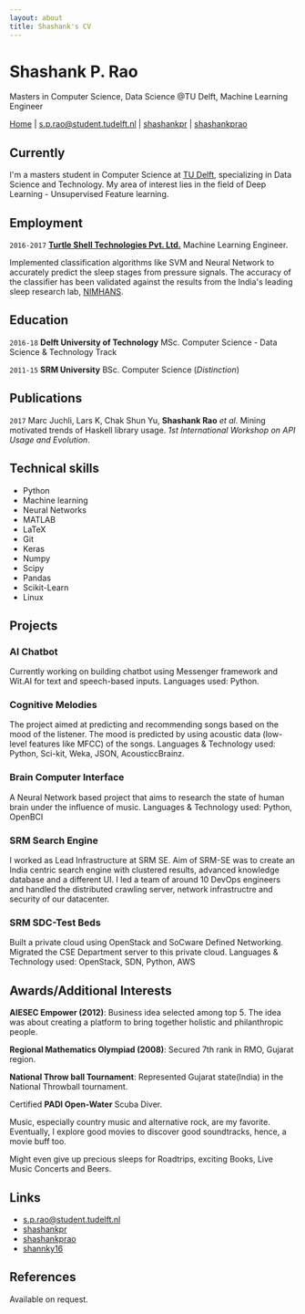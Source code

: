 ```yaml
---
layout: about
title: Shashank's CV
---
```

# Shashank P. Rao
Masters in Computer Science, Data Science @TU Delft, Machine Learning Engineer

<div id="webaddress">
<a href="{{ site.url }}" title="back to {{ site.title }}'s homepage">Home</a>
|
<a href="mailto:s.p.rao@student.tudelft.nl">s.p.rao@student.tudelft.nl</a>
|
<i class="fa fa-github"></i> <a href="http://github.com/shashankpr">shashankpr</a>
|
<i class="fa fa-linkedin"></i> <a href="https://www.linkedin.com/in/shashankprao/">shashankprao</a>
</div>


## Currently

I'm a masters student in Computer Science at [TU Delft](http://www.tudelft.nl/), specializing in Data Science and Technology. My area of interest lies in the field of Deep Learning - Unsupervised Feature learning.

## Employment

`2016-2017`
[__Turtle Shell Technologies Pvt. Ltd.__](http://www.dozee.io) Machine Learning Engineer.

Implemented classification algorithms like SVM and Neural Network to accurately predict the sleep stages from pressure signals. The accuracy of the classifier has been validated against the results from the India's leading sleep research lab, [NIMHANS](http://www.nimhans.ac.in).

## Education

`2016-18`
__Delft University of Technology__ MSc. Computer Science - Data Science & Technology Track

`2011-15`
__SRM University__ BSc. Computer Science (_Distinction_)

<!--
## Presentations

### Tutorials

`2014`
WikiProject Computational Biology half-day tutorial (_ISMB_, Boston, USA)

### Talks

`2015`
EdinbR: The Edinburgh R usergroup (_various_)

MRC IGMM research seminars and section meetings (_various_)

`2014`
Unravelling higher order chromatin structure (_4<sup>th</sup> Edinburgh Bioinformatics meeting_, Edinburgh, UK)

blogR: pop data analysis and R for the web (_Psychology R-users_, Edinburgh, UK)

### Posters

`2015`
_Keystone Epigenomics_ (Keystone CO, USA)

`2014`
_ISMB_ (Boston MA, USA)

_Genome informatics_ (Cambridge, UK)

_Chromatin: From nucleosomes to chromosomes_ (Cambridge, UK)

`2013`
_Genome informatics_ (CSHL NY, USA)

_EpiGeneSys_ (Cambridge, UK)

<-->

## Publications

`2017`
Marc Juchli, Lars K, Chak Shun Yu, __Shashank Rao__ _et al._ Mining motivated trends of Haskell library usage. _1st International Workshop on API Usage and Evolution_.

<!-- ## Non-academic

`2014` Pieces in _The Huffington Post_ (US): Here Are the Most Overrated and Underrated Movies of All Time; Celebrity Twitter Followers, by Gender ([huffingtonpost.com/benjamin-moore](http://www.huffingtonpost.com/benjamin-moore/))

`2006–` Articles for _English Wikipedia_: European Nucleotide Archive, RNA thermometer, Toxin-antitoxin system and more ([en.wikipedia.org/wiki/User:Ben_Moore](https://en.wikipedia.org/wiki/User:Ben_Moore)).
 -->

## Technical skills

* Python
* Machine learning
* Neural Networks
* MATLAB
* LaTeX
* Git
* Keras
* Numpy
* Scipy
* Pandas
* Scikit-Learn
* Linux

## Projects

### AI Chatbot

Currently working on building chatbot using Messenger framework and Wit.AI for text and
speech-based inputs. Languages used: Python.

### Cognitive Melodies

The project aimed at
predicting and recommending songs based on the mood of the listener. The mood is predicted by using acoustic
data (low-level features like MFCC) of the songs. Languages & Technology used: Python, Sci-kit, Weka, JSON, AcousticcBrainz.

### Brain Computer Interface

A Neural Network based project that aims to research the state
of human brain under the influence of music. Languages & Technology used: Python, OpenBCI

### SRM Search Engine

I worked as Lead Infrastructure at SRM SE. Aim of SRM-SE was to create an India centric search engine with clustered results, advanced knowledge database and a different UI. I led a team of around 10 DevOps engineers and handled the distributed crawling server, network infrastructre and security of our datacenter.

### SRM SDC-Test Beds

Built a private cloud using OpenStack and SoCware Defined Networking.
Migrated the CSE Department server to this private cloud. Languages & Technology used: OpenStack,
SDN, Python, AWS

## Awards/Additional Interests

__AIESEC Empower (2012)__: Business idea selected among top 5. The idea was about creating a platform to
bring together holistic and philanthropic people.

__Regional Mathematics Olympiad (2008)__: Secured 7th rank in RMO, Gujarat region.

__National Throw ball Tournament__: Represented Gujarat state(India) in the National Throwball tournament.

Certified __PADI Open-Water__ Scuba Diver.

Music, especially country music and alternative rock, are my favorite. Eventually, I explore good movies to
discover good soundtracks, hence, a movie buff too.

Might even give up precious sleeps for Roadtrips, exciting Books, Live Music Concerts and Beers.

<!-- ## Placements

`2010-11`
__Wellcome Trust Sanger Institute__ (_Cambridge, UK_)
Worked for two summers on the Rfam database ([rfam.xfam.org](http://rfam.xfam.org)) in the Bateman group
 -->

## Links

* <i class="fa fa-envelope"></i> <a href="mailto:s.p.rao@student.tudelft.nl">s.p.rao@student.tudelft.nl</a><br />
* <i class="fa fa-github"></i> <a href="http://github.com/shashankpr">shashankpr</a><br />
* <i class="fa fa-linkedin"></i> <a href="https://www.linkedin.com/in/shashankprao/">shashankprao</a>
*  <i class="fa fa-twitter"></i> <a href="http://twitter.com/shannky16">shannky16</a><br />

## References

Available on request.

<!-- ### Footer

Last updated: May 2013 -->
